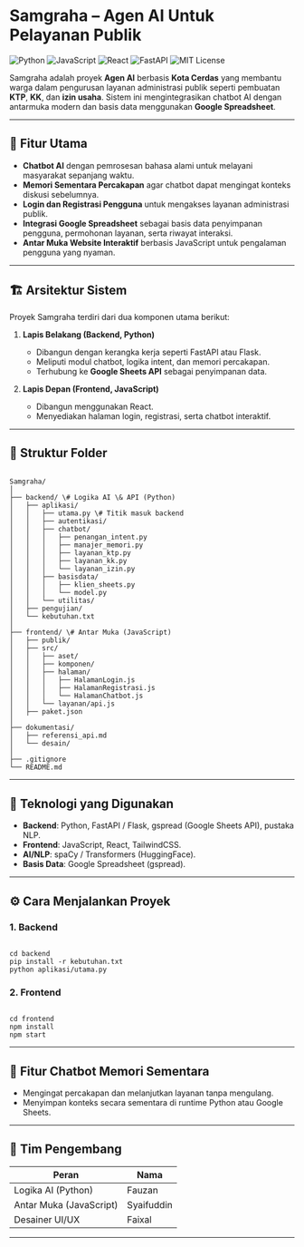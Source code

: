 # Samgraha – Agen AI Untuk Pelayanan Publik

![Python](https://img.shields.io/badge/Python-3776AB?style=for-the-badge&logo=python&logoColor=white)
![JavaScript](https://img.shields.io/badge/JavaScript-F7DF1E?style=for-the-badge&logo=javascript&logoColor=white)
![React](https://img.shields.io/badge/React-61DAFB?style=for-the-badge&logo=react&logoColor=white)
![FastAPI](https://img.shields.io/badge/FastAPI-009688?style=for-the-badge&logo=fastapi&logoColor=white)
![MIT License](https://img.shields.io/badge/License-MIT-green?style=for-the-badge)

Samgraha adalah proyek **Agen AI** berbasis **Kota Cerdas** yang membantu warga dalam pengurusan layanan administrasi publik seperti pembuatan **KTP**, **KK**, dan **izin usaha**. Sistem ini mengintegrasikan chatbot AI dengan antarmuka modern dan basis data menggunakan **Google Spreadsheet**.

---

## 🚀 Fitur Utama

- **Chatbot AI** dengan pemrosesan bahasa alami untuk melayani masyarakat sepanjang waktu.
- **Memori Sementara Percakapan** agar chatbot dapat mengingat konteks diskusi sebelumnya.
- **Login dan Registrasi Pengguna** untuk mengakses layanan administrasi publik.
- **Integrasi Google Spreadsheet** sebagai basis data penyimpanan pengguna, permohonan layanan, serta riwayat interaksi.
- **Antar Muka Website Interaktif** berbasis JavaScript untuk pengalaman pengguna yang nyaman.

---

## 🏗️ Arsitektur Sistem

Proyek Samgraha terdiri dari dua komponen utama berikut:

1. **Lapis Belakang (Backend, Python)**
   - Dibangun dengan kerangka kerja seperti FastAPI atau Flask.
   - Meliputi modul chatbot, logika intent, dan memori percakapan.
   - Terhubung ke **Google Sheets API** sebagai penyimpanan data.

2. **Lapis Depan (Frontend, JavaScript)**
   - Dibangun menggunakan React.
   - Menyediakan halaman login, registrasi, serta chatbot interaktif.

---

## 📁 Struktur Folder

```

Samgraha/
│
├── backend/ \# Logika AI \& API (Python)
│   ├── aplikasi/
│   │   ├── utama.py \# Titik masuk backend
│   │   ├── autentikasi/
│   │   ├── chatbot/
│   │   │   ├── penangan_intent.py
│   │   │   ├── manajer_memori.py
│   │   │   ├── layanan_ktp.py
│   │   │   ├── layanan_kk.py
│   │   │   └── layanan_izin.py
│   │   ├── basisdata/
│   │   │   ├── klien_sheets.py
│   │   │   └── model.py
│   │   └── utilitas/
│   ├── pengujian/
│   └── kebutuhan.txt
│
├── frontend/ \# Antar Muka (JavaScript)
│   ├── publik/
│   ├── src/
│   │   ├── aset/
│   │   ├── komponen/
│   │   ├── halaman/
│   │   │   ├── HalamanLogin.js
│   │   │   ├── HalamanRegistrasi.js
│   │   │   └── HalamanChatbot.js
│   │   └── layanan/api.js
│   ├── paket.json
│
├── dokumentasi/
│   ├── referensi_api.md
│   └── desain/
│
├── .gitignore
└── README.md

```

---

## 🧪 Teknologi yang Digunakan

- **Backend**: Python, FastAPI / Flask, gspread (Google Sheets API), pustaka NLP.
- **Frontend**: JavaScript, React, TailwindCSS.
- **AI/NLP**: spaCy / Transformers (HuggingFace).
- **Basis Data**: Google Spreadsheet (gspread).

---

## ⚙️ Cara Menjalankan Proyek

### 1. Backend

```

cd backend
pip install -r kebutuhan.txt
python aplikasi/utama.py

```

### 2. Frontend

```

cd frontend
npm install
npm start

```

---

## 🧠 Fitur Chatbot Memori Sementara

- Mengingat percakapan dan melanjutkan layanan tanpa mengulang.
- Menyimpan konteks secara sementara di runtime Python atau Google Sheets.

---

## 👥 Tim Pengembang

| Peran                   | Nama        |
|-------------------------|------------|
| Logika AI (Python)      | Fauzan     |
| Antar Muka (JavaScript) | Syaifuddin |
| Desainer UI/UX          | Faixal     |

---
